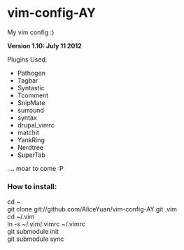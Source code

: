vim-config-AY
=============

My vim config :)

<strong>Version 1.10: July 11 2012</strong>

Plugins Used:
* Pathogen
* Tagbar
* Syntastic
* Tcomment
* SnipMate
* surround
* syntax
* drupal_vimrc
* matchit
* YankRing
* Nerdtree
* SuperTab

....
moar to come :P



<h3> How to install: </h3>

cd ~</br>
git clone git://github.com/AliceYuan/vim-config-AY.git .vim</br>
cd ~/.vim</br>
ln -s ~/.vim/.vimrc ~/.vimrc</br>
git submodule init</br>
git submodule sync</br>



